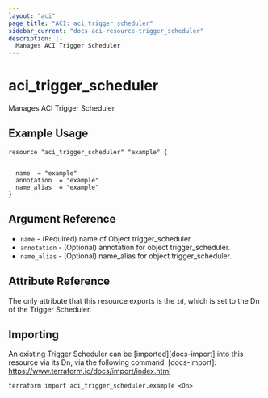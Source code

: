 ```yaml
---
layout: "aci"
page_title: "ACI: aci_trigger_scheduler"
sidebar_current: "docs-aci-resource-trigger_scheduler"
description: |-
  Manages ACI Trigger Scheduler
---
```


# aci_trigger_scheduler #
Manages ACI Trigger Scheduler

## Example Usage ##

```hcl
resource "aci_trigger_scheduler" "example" {


  name  = "example"
  annotation  = "example"
  name_alias  = "example"
}
```
## Argument Reference ##
* `name` - (Required) name of Object trigger_scheduler.
* `annotation` - (Optional) annotation for object trigger_scheduler.
* `name_alias` - (Optional) name_alias for object trigger_scheduler.



## Attribute Reference

The only attribute that this resource exports is the `id`, which is set to the
Dn of the Trigger Scheduler.

## Importing ##

An existing Trigger Scheduler can be [imported][docs-import] into this resource via its Dn, via the following command:
[docs-import]: https://www.terraform.io/docs/import/index.html


```
terraform import aci_trigger_scheduler.example <Dn>
```